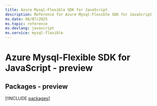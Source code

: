```yaml
---
title: Azure Mysql-Flexible SDK for JavaScript
description: Reference for Azure Mysql-Flexible SDK for JavaScript
ms.date: 08/07/2025
ms.topic: reference
ms.devlang: javascript
ms.service: mysql-flexible
---
```

# Azure Mysql-Flexible SDK for JavaScript - preview
## Packages - preview
[!INCLUDE [packages](mysql-flexible-index.md)]